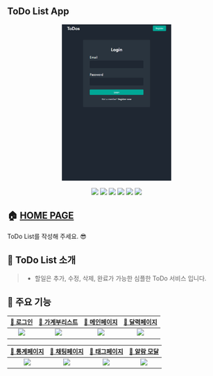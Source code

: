## ToDo List App
<p align='center'>
<img width='50%' src='/client/images/로그인.jpg'>
</p>

<p align='center'>
    <img src="https://img.shields.io/badge/React-v17.0.2-blue?logo=React"/>
    <img src="https://img.shields.io/badge/node.js-v16.13.1-green?logo=Node.js"/>
        <img src="https://img.shields.io/badge/mongodb-v4.3.1-critical?logo=mongodb"/>
        <img src="https://img.shields.io/badge/mongoose-v6.3.2-critical?logo=mongodb"/>
    <img src="https://img.shields.io/badge/JWT-^8.5.1-white?logo=JSON Web Tokens" />
        <img src="https://img.shields.io/badge/Express-^4.17.2-yellow?logo=white" />
</p>



## 🏠 [HOME PAGE](https://to-todo.herokuapp.com/)

ToDo List를 작성해 주세요. 😎

## 📌 ToDo List 소개
> - 할일은 추가, 수정, 삭제, 완료가 가능한 심플한 ToDo 서비스 입니다.

## 📌 주요 기능

|[🔗 로그인](https://github.com/boostcamp-2020/Project16-A-Account-Book/wiki/%EC%A3%BC%EC%9A%94-%EA%B8%B0%EB%8A%A5-%EC%86%8C%EA%B0%9C#-%EB%A1%9C%EA%B7%B8%EC%9D%B8-%ED%8E%98%EC%9D%B4%EC%A7%80%EA%B8%B0%EB%8A%A5-%EC%86%8C%EA%B0%9C)|[🔗 가계부리스트](https://github.com/boostcamp-2020/Project16-A-Account-Book/wiki/%EC%A3%BC%EC%9A%94-%EA%B8%B0%EB%8A%A5-%EC%86%8C%EA%B0%9C#-%EA%B3%B5%EC%9C%A0-%EA%B0%80%EA%B3%84%EB%B6%80-%ED%8E%98%EC%9D%B4%EC%A7%80)|[🔗 메인페이지](https://github.com/boostcamp-2020/Project16-A-Account-Book/wiki/%EC%A3%BC%EC%9A%94-%EA%B8%B0%EB%8A%A5-%EC%86%8C%EA%B0%9C#-%EB%A9%94%EC%9D%B8-%ED%8E%98%EC%9D%B4%EC%A7%80-%EC%86%8C%EA%B0%9C)|[🔗 달력페이지](https://github.com/boostcamp-2020/Project16-A-Account-Book/wiki/%EC%A3%BC%EC%9A%94-%EA%B8%B0%EB%8A%A5-%EC%86%8C%EA%B0%9C#-%EB%8B%AC%EB%A0%A5-%ED%8E%98%EC%9D%B4%EC%A7%80-%EC%86%8C%EA%B0%9C)|
|:--:|:--:|:--:|:--:|
|<img width='500' src='./client/images/로그인.png'>|<img width='500' src='https://i.imgur.com/bZW9EaG.png'>|<img width='500' src='https://i.imgur.com/kjrJCes.png'>|<img width='500' src='https://i.imgur.com/65Iq6xY.png'>|

|[🔗 통계페이지](https://github.com/boostcamp-2020/Project16-A-Account-Book/wiki/%EC%A3%BC%EC%9A%94-%EA%B8%B0%EB%8A%A5-%EC%86%8C%EA%B0%9C#-%ED%86%B5%EA%B3%84-%ED%8E%98%EC%9D%B4%EC%A7%80-%EC%86%8C%EA%B0%9C)|[🔗 채팅페이지](https://github.com/boostcamp-2020/Project16-A-Account-Book/wiki/%EC%A3%BC%EC%9A%94-%EA%B8%B0%EB%8A%A5-%EC%86%8C%EA%B0%9C#-%EC%B1%84%ED%8C%85-%ED%8E%98%EC%9D%B4%EC%A7%80%EA%B8%B0%EB%8A%A5-%EC%86%8C%EA%B0%9C)|[🔗 태그페이지](https://github.com/boostcamp-2020/Project16-A-Account-Book/wiki/%EC%A3%BC%EC%9A%94-%EA%B8%B0%EB%8A%A5-%EC%86%8C%EA%B0%9C#-%ED%83%9C%EA%B7%B8-%ED%8E%98%EC%9D%B4%EC%A7%80)|[🔗 알람 모달](https://github.com/boostcamp-2020/Project16-A-Account-Book/wiki/%EC%A3%BC%EC%9A%94-%EA%B8%B0%EB%8A%A5-%EC%86%8C%EA%B0%9C#-%EC%95%8C%EB%9E%8C-%EB%AA%A8%EB%8B%AC)|
|:--:|:--:|:--:|:--:|
|<img width='500' src='https://i.imgur.com/jnTselu.png'>|![](https://i.imgur.com/rhwIsA1.png)|<img width='500' src='https://i.imgur.com/NgHhEFA.png'>|<img width='500' src='https://i.imgur.com/3N5mWKB.png'>|


